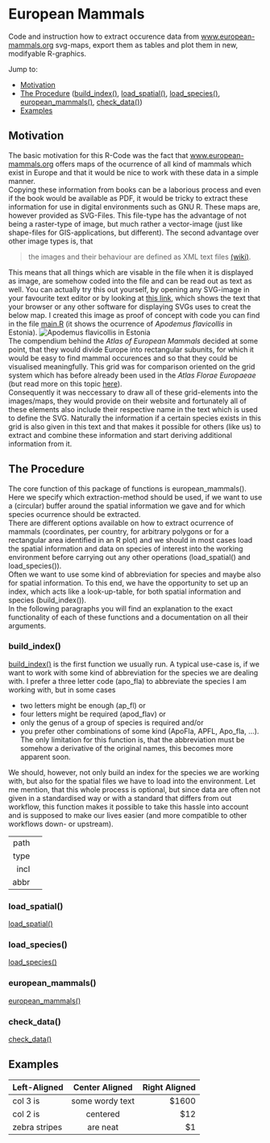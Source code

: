 # European Mammals
Code and instruction how to extract occurence data from www.european-mammals.org svg-maps, export them as tables and plot them in new, modifyable R-graphics.

Jump to:
* [Motivation](https://github.com/EhrmannS/european-mammals#motivation)
* [The Procedure](https://github.com/EhrmannS/european-mammals#the-procedure) ([build_index()](https://github.com/EhrmannS/european-mammals#build_index), [load_spatial()](https://github.com/EhrmannS/european-mammals#load_spatial), [load_species()](https://github.com/EhrmannS/european-mammals#load_species), [european_mammals()](https://github.com/EhrmannS/european-mammals#european_mammals), [check_data()](https://github.com/EhrmannS/european-mammals#check_data))
* [Examples](https://github.com/EhrmannS/european-mammals#examples)


## Motivation
The basic motivation for this R-Code was the fact that www.european-mammals.org offers maps of the ocurrence of all kind of mammals which exist in Europe and that it would be nice to work with these data in a simple manner.  
Copying these information from books can be a laborious process and even if the book would be available as PDF, it would be tricky to extract these information for use in digital environments such as GNU R. These maps are, however provided as SVG-Files. This file-type has the advantage of not being a raster-type of image, but much rather a vector-image (just like shape-files for GIS-applications, but different). The second advantage over other image types is, that  
> the images and their behaviour are defined as XML text files [(wiki)](https://en.wikipedia.org/wiki/Scalable_Vector_Graphics).

This means that all things which are visable in the file when it is displayed as image, are somehow coded into the file and can be read out as text as well. You can actually try this out yourself, by opening any SVG-image in your favourite text editor or by looking at [this link](https://raw.githubusercontent.com/EhrmannS/european-mammals/master/apo_fla.svg), which shows the text that your browser or any other software for displaying SVGs uses to creat the below map. I created this image as proof of concept with code you can find in the file [main.R](https://github.com/EhrmannS/european-mammals/blob/master/main.R) (it shows the ocurrence of *Apodemus flavicollis* in Estonia).
![Apodemus flavicollis in Estonia](https://rawgit.com/EhrmannS/european-mammals/master/apo_fla.svg "Apodemus flavicollis in Estonia")  
The compendium behind the *Atlas of European Mammals* decided at some point, that they would divide Europe into rectangular subunits, for which it would be easy to find mammal occurences and so that they could be visualised meaningfully. This grid was for comparison oriented on the grid system which has before already been used in the *Atlas Florae Europaeae* (but read more on this topic [here](http://www.luomus.fi/en/new-grid-system-atlas-florae-europaeae)).  
Consequently it was neccessary to draw all of these grid-elements into the images/maps, they would provide on their website and fortunately all of these elements also include their respective name in the text which is used to define the SVG. Naturally the information if a certain species exists in this grid is also given in this text and that makes it possible for others (like us) to extract and combine these information and start deriving additional information from it.

## The Procedure
The core function of this package of functions is european_mammals(). Here we specify which extraction-method should be used, if we want to use a (circular) buffer around the spatial information we gave and for which species ocurrence should be extracted.  
There are different options available on how to extract ocurrence of mammals (coordinates, per country, for arbitrary polygons or for a rectangular area identified in an R plot) and we should in most cases load the spatial information and data on species of interest into the working environment before carrying out any other operations (load_spatial() and load_species()).  
Often we want to use some kind of abbreviation for species and maybe also for spatial information. To this end, we have the opportunity to set up an index, which acts like a look-up-table, for both spatial information and species (build_index()).  
In the following paragraphs you will find an explanation to the exact functionality of each of these functions and a documentation on all their arguments.
### build_index()
[build_index()](https://github.com/EhrmannS/european-mammals/blob/master/code/build_index.R) is the first function we usually run. A typical use-case is, if we want to work with some kind of abbreviation for the species we are dealing with. I prefer a three letter code (apo_fla) to abbreviate the species I am working with, but in some cases 
* two letters might be enough (ap_fl) or 
* four letters might be required (apod_flav) or 
* only the genus of a group of species is required and/or 
* you prefer other combinations of some kind (ApoFla, APFL, Apo_fla, ...).  
The only limitation for this function is, that the abbreviation must be somehow a derivative of the original names, this becomes more apparent soon.

We should, however, not only build an index for the species we are working with, but also for the spatial files we have to load into the environment. Let me mention, that this whole process is optional, but since data are often not given in a standardised way or with a standard that differs from out workflow, this function makes it possible to take this hassle into account and is supposed to make our lives easier (and more compatible to other workflows down- or upstream).

| | |
|--:|:----|
| path |  |
| type |  |
| incl |  |
| abbr |  |

### load_spatial()
[load_spatial()](https://github.com/EhrmannS/european-mammals/blob/master/code/load_spatial.R)
### load_species()
[load_species()](https://github.com/EhrmannS/european-mammals/blob/master/code/load_species.R)
### european_mammals()
[european_mammals()](https://github.com/EhrmannS/european-mammals/blob/master/code/european_mammals.R)
### check_data()
[check_data()](https://github.com/EhrmannS/european-mammals/blob/master/code/check_data.R)

## Examples

| Left-Aligned  | Center Aligned  | Right Aligned |
| :------------ |:---------------:| -----:|
| col 3 is      | some wordy text | $1600 |
| col 2 is      | centered        |   $12 |
| zebra stripes | are neat        |    $1 |